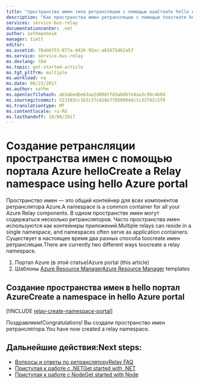 ```yaml
---
title: "пространство имен типа ретрансляции с помощью aaaCreate hello портал Azure | Документы Microsoft"
description: "Как пространства имен ретрансляции с помощью toocreate hello портал Azure."
services: service-bus-relay
documentationcenter: .net
author: sethmanheim
manager: timlt
editor: 
ms.assetid: 78ab6753-877a-4426-92ec-a81675d62a57
ms.service: service-bus-relay
ms.devlang: tbd
ms.topic: get-started-article
ms.tgt_pltfrm: multiple
ms.workload: na
ms.date: 08/23/2017
ms.author: sethm
ms.openlocfilehash: ab3abedbe63aa2d806ffd3a0db7e4aa3c99c4b0d
ms.sourcegitcommit: 523283cc1b3c37c428e77850964dc1c33742c5f0
ms.translationtype: MT
ms.contentlocale: ru-RU
ms.lasthandoff: 10/06/2017
---
```

# <a name="create-a-relay-namespace-using-hello-azure-portal"></a><span data-ttu-id="5f903-103">Создание ретрансляции пространства имен с помощью портала Azure hello</span><span class="sxs-lookup"><span data-stu-id="5f903-103">Create a Relay namespace using hello Azure portal</span></span>
<span data-ttu-id="5f903-104">Пространство имен — это общий контейнер для всех компонентов ретранслятора Azure.</span><span class="sxs-lookup"><span data-stu-id="5f903-104">A namespace is a common container for all your Azure Relay components.</span></span> <span data-ttu-id="5f903-105">В одном пространстве имен могут содержаться несколько ретрансляторов. Часто пространства имен используются как контейнеры приложений.</span><span class="sxs-lookup"><span data-stu-id="5f903-105">Multiple relays can reside in a single namespace, and namespaces often serve as application containers.</span></span> <span data-ttu-id="5f903-106">Существует в настоящее время два разных способа toocreate имен ретрансляции.</span><span class="sxs-lookup"><span data-stu-id="5f903-106">There are currently two different ways toocreate a relay namespace.</span></span>

1. <span data-ttu-id="5f903-107">Портал Azure (в этой статье)</span><span class="sxs-lookup"><span data-stu-id="5f903-107">Azure portal (this article)</span></span>
2. <span data-ttu-id="5f903-108">Шаблоны [Azure Resource Manager](../azure-resource-manager/resource-group-overview.md)</span><span class="sxs-lookup"><span data-stu-id="5f903-108">[Azure Resource Manager](../azure-resource-manager/resource-group-overview.md) templates</span></span>

## <a name="create-a-namespace-in-hello-azure-portal"></a><span data-ttu-id="5f903-109">Создание пространства имен в hello портал Azure</span><span class="sxs-lookup"><span data-stu-id="5f903-109">Create a namespace in hello Azure portal</span></span>

[!INCLUDE [relay-create-namespace-portal](../../includes/relay-create-namespace-portal.md)]

<span data-ttu-id="5f903-110">Поздравляем!</span><span class="sxs-lookup"><span data-stu-id="5f903-110">Congratulations!</span></span> <span data-ttu-id="5f903-111">Вы создали пространство имен ретранслятора.</span><span class="sxs-lookup"><span data-stu-id="5f903-111">You have now created a relay namespace.</span></span>

## <a name="next-steps"></a><span data-ttu-id="5f903-112">Дальнейшие действия:</span><span class="sxs-lookup"><span data-stu-id="5f903-112">Next steps:</span></span>
* [<span data-ttu-id="5f903-113">Вопросы и ответы по ретранслятору</span><span class="sxs-lookup"><span data-stu-id="5f903-113">Relay FAQ</span></span>](relay-faq.md)
* [<span data-ttu-id="5f903-114">Приступая к работе с .NET</span><span class="sxs-lookup"><span data-stu-id="5f903-114">Get started with .NET</span></span>](relay-hybrid-connections-dotnet-get-started.md)
* [<span data-ttu-id="5f903-115">Приступая к работе с Node</span><span class="sxs-lookup"><span data-stu-id="5f903-115">Get started with Node</span></span>](relay-hybrid-connections-node-get-started.md)

